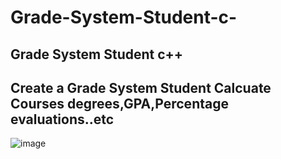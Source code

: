 # Grade-System-Student-c-
Grade System Student c++
----------------------------------------
Create a Grade System Student 
Calcuate Courses degrees,GPA,Percentage evaluations..etc
----------------------------------------
![image](https://github.com/Hades-Dev/Grade-System-Student-c-/assets/36410284/872fc502-47a6-48d8-b6d8-992047aeb332)
